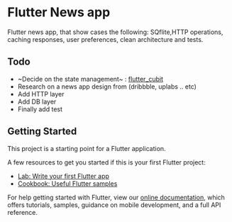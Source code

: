 # Flutter News app

Flutter news app, that show cases the following: SQflite,HTTP operations, caching responses, user preferences, clean architecture and tests.

## Todo
- ~Decide on the state management~ : [flutter_cubit](https://pub.dev/documentation/flutter_cubit/latest/)
- Research on a news app design from (dribbble, uplabs .. etc)
- Add HTTP layer
- Add DB layer
- Finally add test

## Getting Started

This project is a starting point for a Flutter application.

A few resources to get you started if this is your first Flutter project:

- [Lab: Write your first Flutter app](https://flutter.dev/docs/get-started/codelab)
- [Cookbook: Useful Flutter samples](https://flutter.dev/docs/cookbook)

For help getting started with Flutter, view our
[online documentation](https://flutter.dev/docs), which offers tutorials,
samples, guidance on mobile development, and a full API reference.
